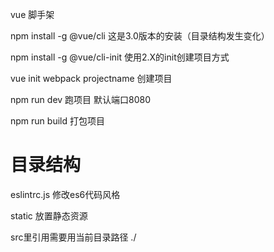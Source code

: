 vue 脚手架

npm install -g @vue/cli 这是3.0版本的安装（目录结构发生变化）

npm install -g @vue/cli-init 使用2.X的init创建项目方式

vue init webpack projectname 创建项目

npm run dev 跑项目 默认端口8080

npm run build 打包项目

# 目录结构

eslintrc.js 修改es6代码风格

static 放置静态资源

src里引用需要用当前目录路径 ./

